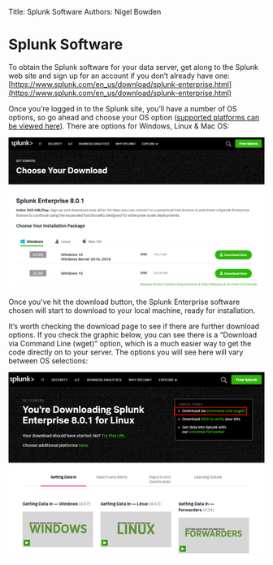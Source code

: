 Title: Splunk Software
Authors: Nigel Bowden

# Splunk Software

To obtain the Splunk software for your data server, get along to the Splunk web site and sign up for an account if you don’t already have one: [https://www.splunk.com/en_us/download/splunk-enterprise.html](https://www.splunk.com/en_us/download/splunk-enterprise.html)

Once you’re logged in to the Splunk site, you’ll have a number of OS options, so go ahead and choose your OS option ([supported platforms can be viewed here](https://docs.splunk.com/Documentation/Splunk/latest/Installation/Systemrequirements)). There are options for Windows, Linux & Mac OS:

![splunk_software1](images/splunk_software1.png)

Once you've hit the download button, the Splunk Enterprise software chosen will start to download to your local machine, ready for installation.

It’s worth checking the download page to see if there are further download options. If you check the graphic below, you can see there is a “Download via Command Line (wget)” option, which is a much easier way to get the code directly on to your server. The options you will see here will vary between OS selections:

![splunk_software4](images/splunk_software4.png)


